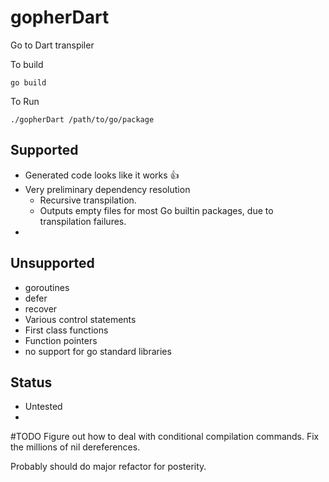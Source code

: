 # gopherDart
Go to Dart transpiler

To build
```
go build
```

To Run
```
./gopherDart /path/to/go/package
```

## Supported

* Generated code looks like it works :thumbsup:
* Very preliminary dependency resolution
    * Recursive transpilation.
    * Outputs empty files for most Go builtin packages, due to transpilation failures.
* 

## Unsupported

* goroutines
* defer
* recover
* Various control statements
* First class functions
* Function pointers
* no support for go standard libraries

## Status

* Untested
* 


#TODO
Figure out how to deal with conditional compilation commands.
Fix the millions of nil dereferences.

Probably should do major refactor for posterity.